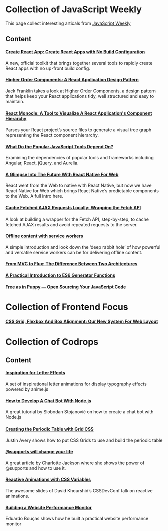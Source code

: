# Collection of JavaScript Weekly
This page collect interesting articals from [JavaScript Weekly](http://javascriptweekly.com/)

## Content
#### [Create React App: Create React Apps with No Build Configuration](https://github.com/facebookincubator/create-react-app)
A new, official toolkit that brings together several tools to rapidly create React apps with no up-front build config.

#### [Higher Order Components: A React Application Design Pattern](https://www.sitepoint.com/react-higher-order-components)
Jack Franklin takes a look at Higher Order Components, a design pattern that helps keep your React applications tidy, well structured and easy to maintain.

#### [React Monocle: A Tool to Visualize A React Application's Component Hierarchy](https://github.com/team-gryff/react-monocle)
Parses your React project’s source files to generate a visual tree graph representing the React component hierarchy.

#### [What Do the Popular JavaScript Tools Depend On?](http://developer.telerik.com/featured/popular-javascript-tools-depend)
Examining the dependencies of popular tools and frameworks including Angular, React, jQuery, and Aurelia.

#### [A Glimpse Into The Future With React Native For Web](https://www.smashingmagazine.com/2016/08/a-glimpse-into-the-future-with-react-native-for-web/)
React went from the Web to native with React Native, but now we have React Native for Web which brings React Native’s predictable components to the Web. A full intro here.

#### [Cache Fetched AJAX Requests Locally: Wrapping the Fetch API](https://www.sitepoint.com/cache-fetched-ajax-requests/)
A look at building a wrapper for the Fetch API, step-by-step, to cache fetched AJAX results and avoid repeated requests to the server.

#### [Offline content with service workers](https://madebymike.com.au//writing/service-workers/)
A simple introduction and look down the ‘deep rabbit hole’ of how powerful and versatile service workers can be for delivering offline content.

#### [From MVC to Flux: The Difference Between Two Architectures](https://www.youtube.com/watch?v=p8tqhf5qKOI)

#### [A Practical Introduction to ES6 Generator Functions](http://thejsguy.com/2016/10/15/a-practical-introduction-to-es6-generator-functions.html)

#### [Free as in Puppy — Open Sourcing Your JavaScript Code](https://www.sitepoint.com/open-sourcing-javascript-code/)

# Collection of Frontend Focus
#### [CSS Grid, Flexbox And Box Alignment: Our New System For Web Layout](https://www.smashingmagazine.com/2016/11/css-grids-flexbox-and-box-alignment-our-new-system-for-web-layout/)


# Collection of Codrops
## Content
#### [Inspiration for Letter Effects](http://tympanus.net/codrops/2016/10/18/inspiration-for-letter-effects/)
A set of inspirational letter animations for display typography effects powered by anime.js

#### [How to Develop A Chat Bot With Node.js](https://www.smashingmagazine.com/2016/10/how-to-develop-a-chat-bot-with-node-js/)
A great tutorial by Slobodan Stojanović on how to create a chat bot with Node.js

#### [Creating the Periodic Table with Grid CSS](https://responsivedesign.is/articles/creating-the-periodic-table-with-grid-css/)
Justin Avery shows how to put CSS Grids to use and build the periodic table

#### [@supports will change your life](http://www.lottejackson.com/learning/supports-will-change-your-life)
A great article by Charlotte Jackson where she shows the power of @supports and how to use it.

#### [Reactive Animations with CSS Variables](http://slides.com/davidkhourshid/reactanim#/)
The awesome slides of David Khourshid’s CSSDevConf talk on reactive animations.

#### [Building a Website Performance Monitor](https://css-tricks.com/building-website-performance-monitor/)
Eduardo Bouças shows how he built a practical website performance monitor
